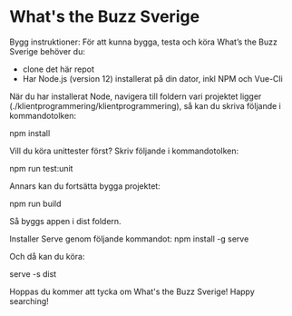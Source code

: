 # What's the Buzz Sverige

Bygg instruktioner:
För att kunna bygga, testa och köra What’s the Buzz Sverige behöver du:
-	clone det här repot
-	Har Node.js (version 12) installerat på din dator, inkl NPM och Vue-Cli 

När du har installerat Node, navigera till foldern vari projektet ligger (./klientprogrammering/klientprogrammering), så kan du skriva följande i kommandotolken:

npm install

Vill du köra unittester först? 
Skriv följande i kommandotolken:

npm run test:unit

Annars kan du fortsätta bygga projektet:

npm run build

Så byggs appen i dist foldern. 

Installer Serve genom följande kommandot:
npm install -g serve

Och då kan du köra:

serve -s dist

Hoppas du kommer att tycka om What's the Buzz Sverige!
Happy searching!
